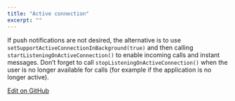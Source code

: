 ```yaml
---
title: "Active connection"
excerpt: ""
---
```

If push notifications are not desired, the alternative is to use `setSupportActiveConnectionInBackground(true)` and then calling `startListeningOnActiveConnection()` to enable incoming calls and instant messages. Don’t forget to call `stopListeningOnActiveConnection()` when the user is no longer available for calls (for example if the application is no longer active).

<a class="gitbutton pill" target="_blank" href="https://github.com/sinch/docs/blob/master/docs/voice/voice-for-android/voice-android-active-connection.md"><span class="fab fa-github"></span>Edit on GitHub</a>